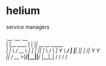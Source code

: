 # helium 

service managers



.__             .__   .__                 
|  |__    ____  |  |  |__| __ __   _____  
|  |  \ _/ __ \ |  |  |  ||  |  \ /     \ 
|   Y  \\  ___/ |  |__|  ||  |  /|  Y Y  \
|___|  / \___  >|____/|__||____/ |__|_|  /
     \/      \/                        \/ 
